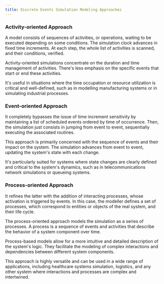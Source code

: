 ```yaml
---
title: Discrete Events Simulation Modeling Approaches
---
```


### Activity-oriented Approach
A model consists of sequences of activities, or operations, waiting to be executed
depending on some conditions. The simulation clock advances in fixed time
increments. At each step, the whole list of activities is scanned, and their
conditions, verified.

Activity-oriented simulations concentrate on the duration and time management
of activities. There's less emphasis on the specific events that start or end these
activities.

It's useful in situations where the time occupation or resource utilization is critical
and well-defined, such as in modelling manufacturing systems or in simulating
industrial processes.

### Event-oriented Approach
It completely bypasses the issue of time increment sensitivity by maintaining a list
of scheduled events ordered by time of occurrence. Then, the simulation just
consists in jumping from event to event, sequentially executing the associated
routines.

This approach is primarily concerned with the sequence of events and their impact
on the system. The simulation advances from event to event, updating the
system's state with each change.

It's particularly suited for systems where state changes are clearly defined and
critical to the system's dynamics, such as in telecommunications network
simulations or queueing systems.

### Process-oriented Approach
It refines the latter with the addition of interacting processes, whose activation is
triggered by events. In this case, the modeller defines a set of processes, which
correspond to entities or objects of the real system, and their life cycle.

The process-oriented approach models the simulation as a series of processes. A process is a sequence of events and activities that describe the behavior of a system component over time.

Process-based models allow for a more intuitive and detailed description of the
system's logic. They facilitate the modeling of complex interactions and
dependencies between different system components.

This approach is highly versatile and can be used in a wide range of applications,
including healthcare systems simulation, logistics, and any other system where
interactions and processes are complex and intertwined.
